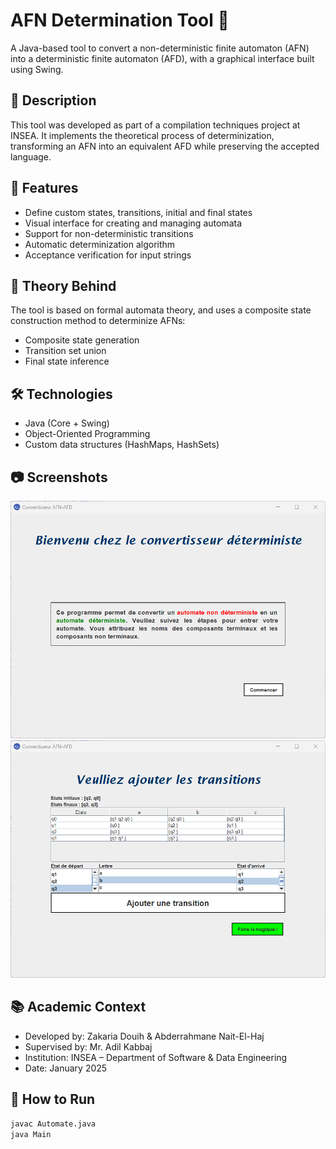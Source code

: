 # AFN Determination Tool 🔁

A Java-based tool to convert a non-deterministic finite automaton (AFN) into a deterministic finite automaton (AFD), with a graphical interface built using Swing.

## 📘 Description

This tool was developed as part of a compilation techniques project at INSEA. It implements the theoretical process of determinization, transforming an AFN into an equivalent AFD while preserving the accepted language.

## 🎯 Features

- Define custom states, transitions, initial and final states
- Visual interface for creating and managing automata
- Support for non-deterministic transitions
- Automatic determinization algorithm
- Acceptance verification for input strings

## 🧠 Theory Behind

The tool is based on formal automata theory, and uses a composite state construction method to determinize AFNs:
- Composite state generation
- Transition set union
- Final state inference

## 🛠️ Technologies

- Java (Core + Swing)
- Object-Oriented Programming
- Custom data structures (HashMaps, HashSets)

## 📷 Screenshots

![Main interface](acceuil.png)
![Transition setup](transitions.png)

## 📚 Academic Context

- Developed by: Zakaria Douih & Abderrahmane Nait-El-Haj
- Supervised by: Mr. Adil Kabbaj
- Institution: INSEA – Department of Software & Data Engineering
- Date: January 2025

## 🚀 How to Run

```bash
javac Automate.java
java Main
